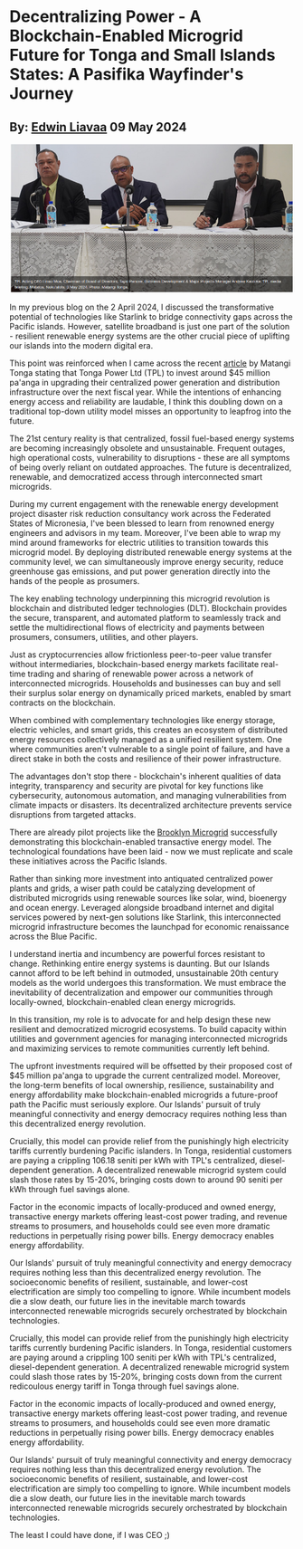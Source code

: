 # Decentralizing Power - A Blockchain-Enabled Microgrid Future for Tonga and Small Islands States: A Pasifika Wayfinder's Journey
## By: [Edwin Liavaa](https://github.com/EdwinLiavaa) 09 May 2024

<p align="center">
 <img width="500" src="https://github.com/EdwinLiavaa/liavaa.space/blob/main/blog/20240509/pic.png">
</p>

In my previous blog on the 2 April 2024, I discussed the transformative potential of technologies like Starlink to bridge connectivity gaps across the Pacific islands. However, satellite broadband is just one part of the solution - resilient renewable energy systems are the other crucial piece of uplifting our islands into the modern digital era.

This point was reinforced when I came across the recent [article](https://matangitonga.to/2024/05/07/tonga-power-invest-millions-services) by Matangi Tonga stating that Tonga Power Ltd (TPL) to invest around $45 million pa'anga in upgrading their centralized power generation and distribution infrastructure over the next fiscal year. While the intentions of enhancing energy access and reliability are laudable, I think this doubling down on a traditional top-down utility model misses an opportunity to leapfrog into the future.

The 21st century reality is that centralized, fossil fuel-based energy systems are becoming increasingly obsolete and unsustainable. Frequent outages, high operational costs, vulnerability to disruptions - these are all symptoms of being overly reliant on outdated approaches. The future is decentralized, renewable, and democratized access through interconnected smart microgrids.

During my current engagement with the renewable energy development project disaster risk reduction consultancy work across the Federated States of Micronesia, I've been blessed to learn from renowned energy engineers and advisors in my team. Moreover, I've been able to wrap my mind around frameworks for electric utilities to transition towards this microgrid model. By deploying distributed renewable energy systems at the community level, we can simultaneously improve energy security, reduce greenhouse gas emissions, and put power generation directly into the hands of the people as prosumers.

The key enabling technology underpinning this microgrid revolution is blockchain and distributed ledger technologies (DLT). Blockchain provides the secure, transparent, and automated platform to seamlessly track and settle the multidirectional flows of electricity and payments between prosumers, consumers, utilities, and other players.

Just as cryptocurrencies allow frictionless peer-to-peer value transfer without intermediaries, blockchain-based energy markets facilitate real-time trading and sharing of renewable power across a network of interconnected microgrids. Households and businesses can buy and sell their surplus solar energy on dynamically priced markets, enabled by smart contracts on the blockchain.

When combined with complementary technologies like energy storage, electric vehicles, and smart grids, this creates an ecosystem of distributed energy resources collectively managed as a unified resilient system. One where communities aren't vulnerable to a single point of failure, and have a direct stake in both the costs and resilience of their power infrastructure.

The advantages don't stop there - blockchain's inherent qualities of data integrity, transparency and security are pivotal for key functions like cybersecurity, autonomous automation, and managing vulnerabilities from climate impacts or disasters. Its decentralized architecture prevents service disruptions from targeted attacks.

There are already pilot projects like the [Brooklyn Microgrid](https://www.brooklyn.energy/brooklyn-microgrid/) successfully demonstrating this blockchain-enabled transactive energy model. The technological foundations have been laid - now we must replicate and scale these initiatives across the Pacific Islands.

Rather than sinking more investment into antiquated centralized power plants and grids, a wiser path could be catalyzing development of distributed microgrids using renewable sources like solar, wind, bioenergy and ocean energy. Leveraged alongside broadband internet and digital services powered by next-gen solutions like Starlink, this interconnected microgrid infrastructure becomes the launchpad for economic renaissance across the Blue Pacific.

I understand inertia and incumbency are powerful forces resistant to change. Rethinking entire energy systems is daunting. But our Islands cannot afford to be left behind in outmoded, unsustainable 20th century models as the world undergoes this transformation. We must embrace the inevitability of decentralization and empower our communities through locally-owned, blockchain-enabled clean energy microgrids.

In this transition, my role is to advocate for and help design these new resilient and democratized microgrid ecosystems. To build capacity within utilities and government agencies for managing interconnected microgrids and maximizing services to remote communities currently left behind.

The upfront investments required will be offsetted by their proposed cost of $45 million pa'anga to upgrade the current centralized model. Moreover, the long-term benefits of local ownership, resilience, sustainability and energy affordability make blockchain-enabled microgrids a future-proof path the Pacific must seriously explore. Our Islands' pursuit of truly meaningful connectivity and energy democracy requires nothing less than this decentralized energy revolution.

Crucially, this model can provide relief from the punishingly high electricity tariffs currently burdening Pacific islanders. In Tonga, residential customers are paying a crippling 106.18 seniti per kWh with TPL's centralized, diesel-dependent generation. A decentralized renewable microgrid system could slash those rates by 15-20%, bringing costs down to around 90 seniti per kWh through fuel savings alone.

Factor in the economic impacts of locally-produced and owned energy, transactive energy markets offering least-cost power trading, and revenue streams to prosumers, and households could see even more dramatic reductions in perpetually rising power bills. Energy democracy enables energy affordability.

Our Islands' pursuit of truly meaningful connectivity and energy democracy requires nothing less than this decentralized energy revolution. The socioeconomic benefits of resilient, sustainable, and lower-cost electrification are simply too compelling to ignore. While incumbent models die a slow death, our future lies in the inevitable march towards interconnected renewable microgrids securely orchestrated by blockchain technologies.

Crucially, this model can provide relief from the punishingly high electricity tariffs currently burdening Pacific islanders. In Tonga, residential customers are paying around a crippling 100 seniti per kWh with TPL's centralized, diesel-dependent generation. A decentralized renewable microgrid system could slash those rates by 15-20%, bringing costs down from the current redicoulous energy tariff in Tonga through fuel savings alone.

Factor in the economic impacts of locally-produced and owned energy, transactive energy markets offering least-cost power trading, and revenue streams to prosumers, and households could see even more dramatic reductions in perpetually rising power bills. Energy democracy enables energy affordability.

Our Islands' pursuit of truly meaningful connectivity and energy democracy requires nothing less than this decentralized energy revolution. The socioeconomic benefits of resilient, sustainable, and lower-cost electrification are simply too compelling to ignore. While incumbent models die a slow death, our future lies in the inevitable march towards interconnected renewable microgrids securely orchestrated by blockchain technologies.

The least I could have done, if I was CEO ;)
